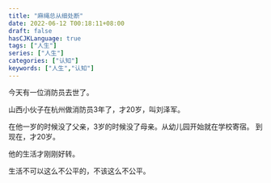 ```yaml
---
title: "麻绳总从细处断"
date: 2022-06-12 T00:18:11+08:00
draft: false
hasCJKLanguage: true
tags: ["人生"]
series: ["人生"]
categories: ["认知"]
keywords: ["人生","认知"]
---
```


今天有一位消防员去世了。

山西小伙子在杭州做消防员3年了，才20岁，叫刘泽军。

在他一岁的时候没了父亲，3岁的时候没了母亲。从幼儿园开始就在学校寄宿。
到现在，才20岁。

他的生活才刚刚好转。

生活不可以这么不公平的，不该这么不公平。